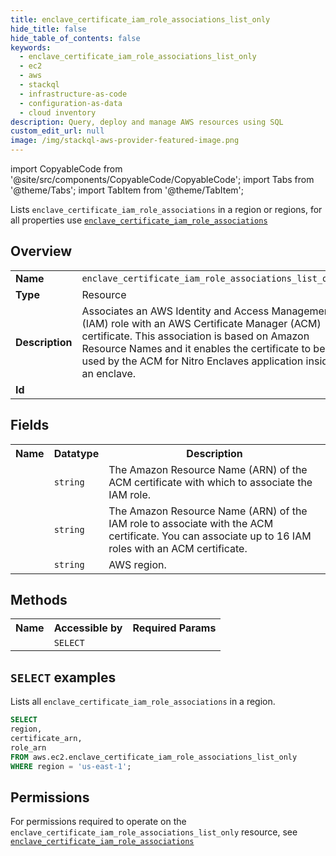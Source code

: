 ```yaml
---
title: enclave_certificate_iam_role_associations_list_only
hide_title: false
hide_table_of_contents: false
keywords:
  - enclave_certificate_iam_role_associations_list_only
  - ec2
  - aws
  - stackql
  - infrastructure-as-code
  - configuration-as-data
  - cloud inventory
description: Query, deploy and manage AWS resources using SQL
custom_edit_url: null
image: /img/stackql-aws-provider-featured-image.png
---
```


import CopyableCode from '@site/src/components/CopyableCode/CopyableCode';
import Tabs from '@theme/Tabs';
import TabItem from '@theme/TabItem';

Lists <code>enclave_certificate_iam_role_associations</code> in a region or regions, for all properties use <a href="/services/serviceName/enclave_certificate_iam_role_associations/"><code>enclave_certificate_iam_role_associations</code></a>

## Overview
<table>
<tbody>
<tr><td><b>Name</b></td><td><code>enclave_certificate_iam_role_associations_list_only</code></td></tr>
<tr><td><b>Type</b></td><td>Resource</td></tr>
<tr><td><b>Description</b></td><td>Associates an AWS Identity and Access Management (IAM) role with an AWS Certificate Manager (ACM) certificate. This association is based on Amazon Resource Names and it enables the certificate to be used by the ACM for Nitro Enclaves application inside an enclave.</td></tr>
<tr><td><b>Id</b></td><td><CopyableCode code="aws.ec2.enclave_certificate_iam_role_associations_list_only" /></td></tr>
</tbody>
</table>

## Fields
<table>
<tbody>
<tr><th>Name</th><th>Datatype</th><th>Description</th></tr><tr><td><CopyableCode code="certificate_arn" /></td><td><code>string</code></td><td>The Amazon Resource Name (ARN) of the ACM certificate with which to associate the IAM role.</td></tr>
<tr><td><CopyableCode code="role_arn" /></td><td><code>string</code></td><td>The Amazon Resource Name (ARN) of the IAM role to associate with the ACM certificate. You can associate up to 16 IAM roles with an ACM certificate.</td></tr>
<tr><td><CopyableCode code="region" /></td><td><code>string</code></td><td>AWS region.</td></tr>
</tbody>
</table>

## Methods

<table>
<tbody>
  <tr>
    <th>Name</th>
    <th>Accessible by</th>
    <th>Required Params</th>
  </tr>
  <tr>
    <td><CopyableCode code="list_resources" /></td>
    <td><code>SELECT</code></td>
    <td><CopyableCode code="region" /></td>
  </tr>
</tbody>
</table>

## `SELECT` examples
Lists all <code>enclave_certificate_iam_role_associations</code> in a region.
```sql
SELECT
region,
certificate_arn,
role_arn
FROM aws.ec2.enclave_certificate_iam_role_associations_list_only
WHERE region = 'us-east-1';
```


## Permissions

For permissions required to operate on the <code>enclave_certificate_iam_role_associations_list_only</code> resource, see <a href="/services/ec2/enclave_certificate_iam_role_associations/#permissions"><code>enclave_certificate_iam_role_associations</code></a>

